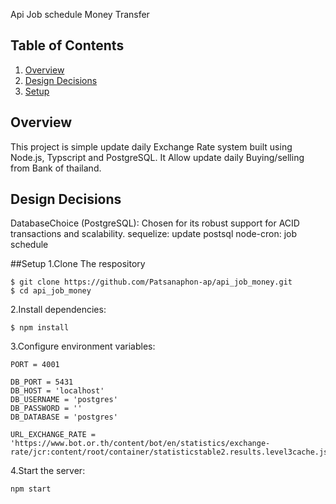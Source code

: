 Api Job schedule Money Transfer

## Table of Contents

1. [Overview](Overview)
2. [Design Decisions](Design-Decisions)
3. [Setup](Setup)

## Overview

This project is simple update daily Exchange Rate system built using Node.js, Typscript and PostgreSQL. It Allow update  daily Buying/selling from Bank of thailand.

## Design Decisions

DatabaseChoice (PostgreSQL): Chosen for its robust support for ACID transactions and scalability.
sequelize: update postsql
node-cron: job schedule


##Setup
1.Clone The respository
```
$ git clone https://github.com/Patsanaphon-ap/api_job_money.git
$ cd api_job_money
```
2.Install dependencies:
```
$ npm install
```
3.Configure environment variables:
```
PORT = 4001

DB_PORT = 5431
DB_HOST = 'localhost'
DB_USERNAME = 'postgres'
DB_PASSWORD = ''
DB_DATABASE = 'postgres'

URL_EXCHANGE_RATE = 'https://www.bot.or.th/content/bot/en/statistics/exchange-rate/jcr:content/root/container/statisticstable2.results.level3cache.json'

```
4.Start the server:
```
npm start
```





